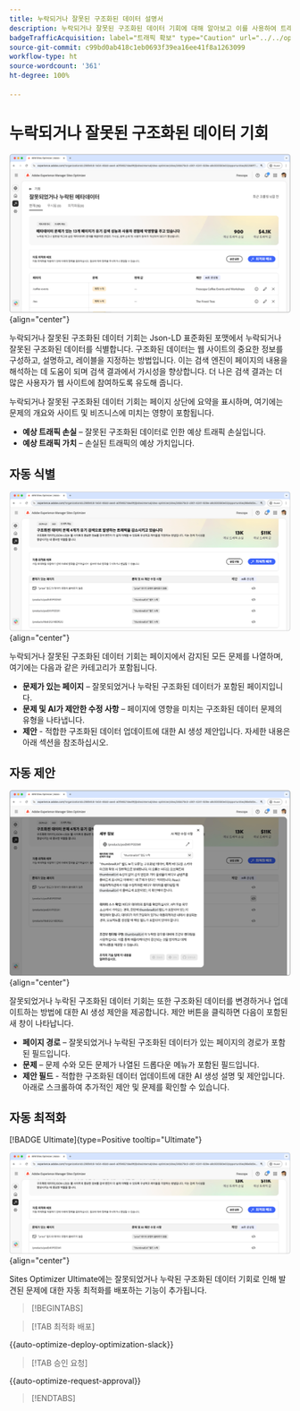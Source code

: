 ```yaml
---
title: 누락되거나 잘못된 구조화된 데이터 설명서
description: 누락되거나 잘못된 구조화된 데이터 기회에 대해 알아보고 이를 사용하여 트래픽 확보를 개선하는 방법을 알아봅니다.
badgeTrafficAcquisition: label="트래픽 확보" type="Caution" url="../../opportunity-types/traffic-acquisition.md" tooltip="트래픽 확보"
source-git-commit: c99bd0ab418c1eb0693f39ea16ee41f8a1263099
workflow-type: ht
source-wordcount: '361'
ht-degree: 100%

---
```



# 누락되거나 잘못된 구조화된 데이터 기회

![누락되거나 잘못된 구조화된 데이터 기회](./assets/missing-or-invalid-structured-data/hero.png){align="center"}

누락되거나 잘못된 구조화된 데이터 기회는 Json-LD 표준화된 포맷에서 누락되거나 잘못된 구조화된 데이터를 식별합니다. 구조화된 데이터는 웹 사이트의 중요한 정보를 구성하고, 설명하고, 레이블을 지정하는 방법입니다. 이는 검색 엔진이 페이지의 내용을 해석하는 데 도움이 되며 검색 결과에서 가시성을 향상합니다. 더 나은 검색 결과는 더 많은 사용자가 웹 사이트에 참여하도록 유도해 줍니다.

누락되거나 잘못된 구조화된 데이터 기회는 페이지 상단에 요약을 표시하며, 여기에는 문제의 개요와 사이트 및 비즈니스에 미치는 영향이 포함됩니다.

* **예상 트래픽 손실** – 잘못된 구조화된 데이터로 인한 예상 트래픽 손실입니다.
* **예상 트래픽 가치** – 손실된 트래픽의 예상 가치입니다.

## 자동 식별

![누락되거나 잘못된 구조화된 데이터 자동 식별](./assets/missing-or-invalid-structured-data/auto-identify.png){align="center"}

누락되거나 잘못된 구조화된 데이터 기회는 페이지에서 감지된 모든 문제를 나열하며, 여기에는 다음과 같은 카테고리가 포함됩니다.

* **문제가 있는 페이지** – 잘못되었거나 누락된 구조화된 데이터가 포함된 페이지입니다.
* **문제 및 AI가 제안한 수정 사항** – 페이지에 영향을 미치는 구조화된 데이터 문제의 유형을 나타냅니다.
* **제안** - 적합한 구조화된 데이터 업데이트에 대한 AI 생성 제안입니다. 자세한 내용은 아래 섹션을 참조하십시오.

## 자동 제안

![누락되거나 잘못된 구조화된 데이터 자동 제안](./assets/missing-or-invalid-structured-data/auto-suggest.png){align="center"}

잘못되었거나 누락된 구조화된 데이터 기회는 또한 구조화된 데이터를 변경하거나 업데이트하는 방법에 대한 AI 생성 제안을 제공합니다. 제안 버튼을 클릭하면 다음이 포함된 새 창이 나타납니다.

* **페이지 경로** – 잘못되었거나 누락된 구조화된 데이터가 있는 페이지의 경로가 포함된 필드입니다.
* **문제** – 문제 수와 모든 문제가 나열된 드롭다운 메뉴가 포함된 필드입니다.
* **제안 필드** - 적합한 구조화된 데이터 업데이트에 대한 AI 생성 설명 및 제안입니다. 아래로 스크롤하여 추가적인 제안 및 문제를 확인할 수 있습니다.

## 자동 최적화

[!BADGE Ultimate]{type=Positive tooltip="Ultimate"}

![제안된 누락되거나 잘못된 구조화된 데이터 자동 최적화](./assets/missing-or-invalid-structured-data/auto-optimize.png){align="center"}

Sites Optimizer Ultimate에는 잘못되었거나 누락된 구조화된 데이터 기회로 인해 발견된 문제에 대한 자동 최적화를 배포하는 기능이 추가됩니다. <!--- TBD-need more in-depth and opportunity specific information here. What does the auto-optimization do?-->

>[!BEGINTABS]

>[!TAB 최적화 배포]

{{auto-optimize-deploy-optimization-slack}}

>[!TAB 승인 요청]

{{auto-optimize-request-approval}}

>[!ENDTABS]
